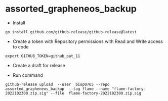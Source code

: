 # assorted_grapheneos_backup


- Install

```
go install github.com/github-release/github-release@latest
```

- Create a token with Repository permissions with  Read and Write access to code

```
export GITHUB_TOKEN=github_pat_11
```

- Create a draft for release

- Run command

```
github-release upload  --user  biop0765 --repo assorted_grapheneos_backup  --tag flame --name "flame-factory-2022102300.zip.sig" --file  flame-factory-2022102300.zip.sig 
```
